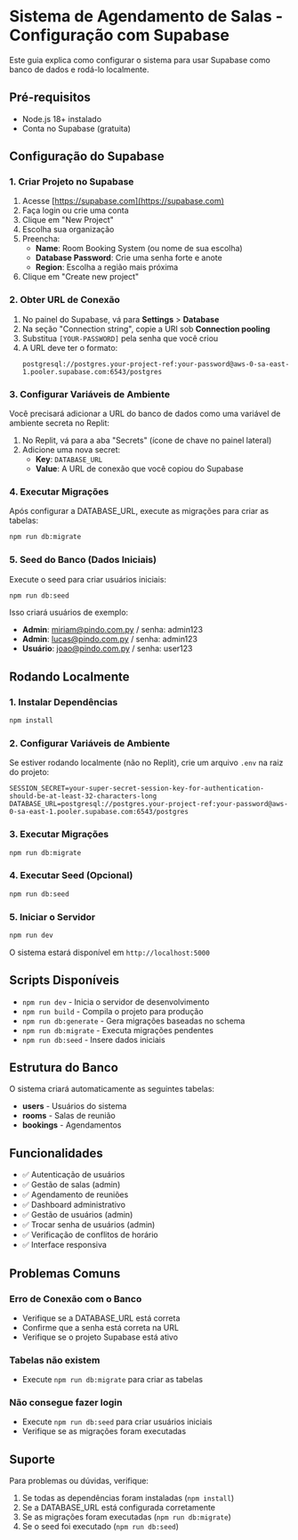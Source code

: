# Sistema de Agendamento de Salas - Configuração com Supabase

Este guia explica como configurar o sistema para usar Supabase como banco de dados e rodá-lo localmente.

## Pré-requisitos

- Node.js 18+ instalado
- Conta no Supabase (gratuita)

## Configuração do Supabase

### 1. Criar Projeto no Supabase

1. Acesse [https://supabase.com](https://supabase.com)
2. Faça login ou crie uma conta
3. Clique em "New Project"
4. Escolha sua organização
5. Preencha:
   - **Name**: Room Booking System (ou nome de sua escolha)
   - **Database Password**: Crie uma senha forte e anote
   - **Region**: Escolha a região mais próxima
6. Clique em "Create new project"

### 2. Obter URL de Conexão

1. No painel do Supabase, vá para **Settings** > **Database**
2. Na seção "Connection string", copie a URI sob **Connection pooling**
3. Substitua `[YOUR-PASSWORD]` pela senha que você criou
4. A URL deve ter o formato:
   ```
   postgresql://postgres.your-project-ref:your-password@aws-0-sa-east-1.pooler.supabase.com:6543/postgres
   ```

### 3. Configurar Variáveis de Ambiente

Você precisará adicionar a URL do banco de dados como uma variável de ambiente secreta no Replit:

1. No Replit, vá para a aba "Secrets" (ícone de chave no painel lateral)
2. Adicione uma nova secret:
   - **Key**: `DATABASE_URL`
   - **Value**: A URL de conexão que você copiou do Supabase

### 4. Executar Migrações

Após configurar a DATABASE_URL, execute as migrações para criar as tabelas:

```bash
npm run db:migrate
```

### 5. Seed do Banco (Dados Iniciais)

Execute o seed para criar usuários iniciais:

```bash
npm run db:seed
```

Isso criará usuários de exemplo:
- **Admin**: miriam@pindo.com.py / senha: admin123
- **Admin**: lucas@pindo.com.py / senha: admin123
- **Usuário**: joao@pindo.com.py / senha: user123

## Rodando Localmente

### 1. Instalar Dependências

```bash
npm install
```

### 2. Configurar Variáveis de Ambiente

Se estiver rodando localmente (não no Replit), crie um arquivo `.env` na raiz do projeto:

```env
SESSION_SECRET=your-super-secret-session-key-for-authentication-should-be-at-least-32-characters-long
DATABASE_URL=postgresql://postgres.your-project-ref:your-password@aws-0-sa-east-1.pooler.supabase.com:6543/postgres
```

### 3. Executar Migrações

```bash
npm run db:migrate
```

### 4. Executar Seed (Opcional)

```bash
npm run db:seed
```

### 5. Iniciar o Servidor

```bash
npm run dev
```

O sistema estará disponível em `http://localhost:5000`

## Scripts Disponíveis

- `npm run dev` - Inicia o servidor de desenvolvimento
- `npm run build` - Compila o projeto para produção
- `npm run db:generate` - Gera migrações baseadas no schema
- `npm run db:migrate` - Executa migrações pendentes
- `npm run db:seed` - Insere dados iniciais

## Estrutura do Banco

O sistema criará automaticamente as seguintes tabelas:

- **users** - Usuários do sistema
- **rooms** - Salas de reunião
- **bookings** - Agendamentos

## Funcionalidades

- ✅ Autenticação de usuários
- ✅ Gestão de salas (admin)
- ✅ Agendamento de reuniões
- ✅ Dashboard administrativo
- ✅ Gestão de usuários (admin)
- ✅ Trocar senha de usuários (admin)
- ✅ Verificação de conflitos de horário
- ✅ Interface responsiva

## Problemas Comuns

### Erro de Conexão com o Banco
- Verifique se a DATABASE_URL está correta
- Confirme que a senha está correta na URL
- Verifique se o projeto Supabase está ativo

### Tabelas não existem
- Execute `npm run db:migrate` para criar as tabelas

### Não consegue fazer login
- Execute `npm run db:seed` para criar usuários iniciais
- Verifique se as migrações foram executadas

## Suporte

Para problemas ou dúvidas, verifique:
1. Se todas as dependências foram instaladas (`npm install`)
2. Se a DATABASE_URL está configurada corretamente
3. Se as migrações foram executadas (`npm run db:migrate`)
4. Se o seed foi executado (`npm run db:seed`)